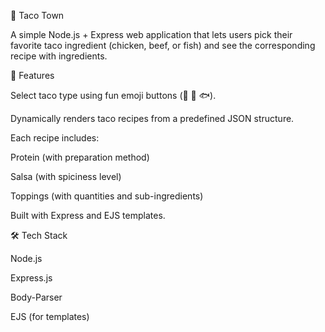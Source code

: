 🌮 Taco Town

A simple Node.js + Express web application that lets users pick their favorite taco ingredient (chicken, beef, or fish) and see the corresponding recipe with ingredients.

🚀 Features

Select taco type using fun emoji buttons (🍗 🥩 🐟).

Dynamically renders taco recipes from a predefined JSON structure.

Each recipe includes:

Protein (with preparation method)

Salsa (with spiciness level)

Toppings (with quantities and sub-ingredients)

Built with Express and EJS templates.

🛠 Tech Stack

Node.js

Express.js

Body-Parser

EJS (for templates)